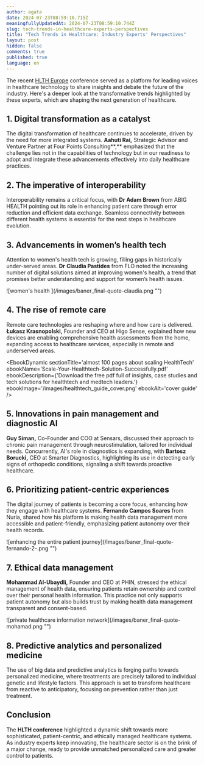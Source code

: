```yaml
---
author: agata
date: 2024-07-23T08:59:10.715Z
meaningfullyUpdatedAt: 2024-07-23T08:59:10.744Z
slug: ​​tech-trends-in-healthcare-experts-perspectives
title: "Tech Trends in Healthcare: Industry Experts' Perspectives"
layout: post
hidden: false
comments: true
published: true
language: en
---
```

The recent [HLTH Europe](https://europe.hlth.com/) conference served as a platform for leading voices in healthcare technology to share insights and debate the future of the industry. Here's a deeper look at the transformative trends highlighted by these experts, which are shaping the next generation of healthcare.

## 1. Digital transformation as a catalyst

The digital transformation of healthcare continues to accelerate, driven by the need for more integrated systems. **Aahuti Rai,** Strategic Advisor and Venture Partner at Four Points Consulting**,** emphasized that the challenge lies not in the capabilities of technology but in our readiness to adopt and integrate these advancements effectively into daily healthcare practices.

## 2. The imperative of interoperability

Interoperability remains a critical focus, with **Dr Adam Brown** from ABIG HEALTH pointing out its role in enhancing patient care through error reduction and efficient data exchange. Seamless connectivity between different health systems is essential for the next steps in healthcare evolution.

## 3. Advancements in women’s health tech

Attention to women's health tech is growing, filling gaps in historically under-served areas. **Dr** **Claudia Pastides** from FLO noted the increasing number of digital solutions aimed at improving women's health, a trend that promises better understanding and support for women’s health issues.

<div className="image">![women's health ](/images/baner_final-quote-claudia.png "")</div>

## 4. The rise of remote care

Remote care technologies are reshaping where and how care is delivered. **Łukasz Krasnopolski,** Founder and CEO at Higo Sense, explained how new devices are enabling comprehensive health assessments from the home, expanding access to healthcare services, especially in remote and underserved areas.

<EbookDynamic sectionTitle='almost 100 pages about scaling HealthTech' ebookName='Scale-Your-Healthtech-Solution-Successfully.pdf' ebookDescription={'Download the free pdf full of insights, case studies and tech solutions for healthtech and medtech leaders.'} ebookImage='/images/healthtech_guide_cover.png' ebookAlt='cover guide' />

## 5. Innovations in pain management and diagnostic AI

**Guy Siman,** Co-Founder and COO at Sensars, discussed their approach to chronic pain management through neurostimulation, tailored for individual needs. Concurrently, AI's role in diagnostics is expanding, with **Bartosz Borucki,** CEO at Smarter Diagnostics, highlighting its use in detecting early signs of orthopedic conditions, signaling a shift towards proactive healthcare.

## 6. Prioritizing patient-centric experiences

The digital journey of patients is becoming a core focus, enhancing how they engage with healthcare systems. **Fernando Campos Soares** from Nuria, shared how his platform is making health data management more accessible and patient-friendly, emphasizing patient autonomy over their health records.

<div className="image">![enhancing the entire patient journey](/images/baner_final-quote-fernando-2-.png "")</div>

## 7. Ethical data management

**Mohammad Al-Ubaydli,** Founder and CEO at PHIN, stressed the ethical management of health data, ensuring patients retain ownership and control over their personal health information. This practice not only supports patient autonomy but also builds trust by making health data management transparent and consent-based.

<div className="image">![private healthcare information network](/images/baner_final-quote-mohamad.png "")</div>

## 8. Predictive analytics and personalized medicine

The use of big data and predictive analytics is forging paths towards personalized medicine, where treatments are precisely tailored to individual genetic and lifestyle factors. This approach is set to transform healthcare from reactive to anticipatory, focusing on prevention rather than just treatment.

## Conclusion

The **HLTH conference** highlighted a dynamic shift towards more sophisticated, patient-centric, and ethically managed healthcare systems. As industry experts keep innovating, the healthcare sector is on the brink of a major change, ready to provide unmatched personalized care and greater control to patients.